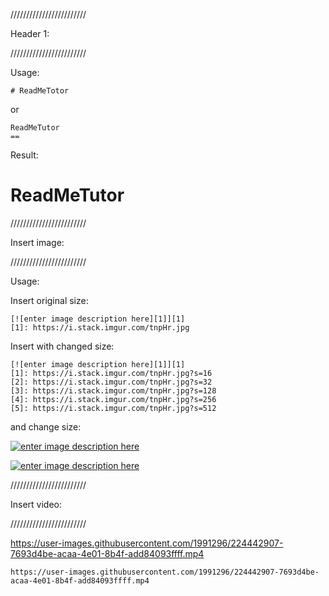 ////////////////////////

Header 1:

////////////////////////

Usage:

```
# ReadMeTotor
```

or 

```
ReadMeTutor
==
```

Result:

# ReadMeTutor


////////////////////////

Insert image:

////////////////////////

Usage: 

Insert original size:

```
[![enter image description here][1]][1]
[1]: https://i.stack.imgur.com/tnpHr.jpg
```

Insert with changed size:

```
[![enter image description here][1]][1]
[1]: https://i.stack.imgur.com/tnpHr.jpg?s=16
[2]: https://i.stack.imgur.com/tnpHr.jpg?s=32
[3]: https://i.stack.imgur.com/tnpHr.jpg?s=128
[4]: https://i.stack.imgur.com/tnpHr.jpg?s=256
[5]: https://i.stack.imgur.com/tnpHr.jpg?s=512
```

and change size:

[![enter image description here][2]][2]

[![enter image description here][1]][1]

[1]: https://i.stack.imgur.com/tnpHr.jpg?s=512
[2]: https://i.stack.imgur.com/tnpHr.jpg?s=256

////////////////////////

Insert video:

////////////////////////

https://user-images.githubusercontent.com/1991296/224442907-7693d4be-acaa-4e01-8b4f-add84093ffff.mp4

```
https://user-images.githubusercontent.com/1991296/224442907-7693d4be-acaa-4e01-8b4f-add84093ffff.mp4
```



